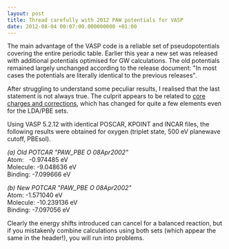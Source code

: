 ```yaml
---
layout: post
title: Thread carefully with 2012 PAW potentials for VASP
date: 2012-08-04 00:07:00.000000000 +01:00
---
```

<p>The main advantage of the VASP code is a reliable set of pseudopotentials covering the entire periodic table. Earlier this year a new set was released with additional potentials optimised for GW calculations. The old potentials remained largely unchanged according to the release document: "In most cases the potentials are literally identical to the previous releases".</p>
<p>After struggling to understand some peculiar results, I realised that the last statement is not always true. The culprit appears to be related to <a href="http://cms.mpi.univie.ac.at/vasp/vasp/RPACOR_tag.html">core charges and corrections</a>, which has changed for quite a few elements even for the LDA/PBE sets.</p>
<p>Using VASP 5.2.12 with identical POSCAR, KPOINT and INCAR files, the following results were obtained for oxygen (triplet state, 500 eV planewave cutoff, PBEsol).</p>
<p><em>(a) Old POTCAR "PAW_PBE O 08Apr2002"</em><br />
Atom:   -0.974485 eV<br />
Molecule: -9.048636 eV<br />
Binding: -7.099666 eV</p>
<p><em>(b) New POTCAR "PAW_PBE O 08Apr2002"</em><br />
Atom: -1.571040 eV<br />
Molecule: -10.239136 eV<br />
Binding: -7.097056 eV</p>
<p>Clearly the energy shifts introduced can cancel for a balanced reaction, but if you mistakenly combine calculations using both sets (which appear the same in the header!), you will run into problems.</p>
